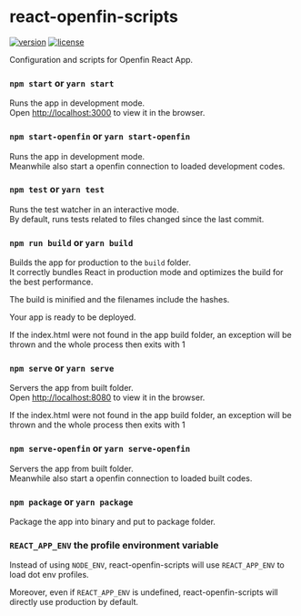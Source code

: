 # react-openfin-scripts
[![version][version-badge]][CHANGELOG] [![license][license-badge]][LICENSE]

Configuration and scripts for Openfin React App.

### `npm start` or `yarn start`

Runs the app in development mode.<br>
Open [http://localhost:3000](http://localhost:3000) to view it in the browser.

### `npm start-openfin` or `yarn start-openfin`

Runs the app in development mode.<br>
Meanwhile also start a openfin connection to loaded development codes.

### `npm test` or `yarn test`

Runs the test watcher in an interactive mode.<br>
By default, runs tests related to files changed since the last commit.

### `npm run build` or `yarn build`

Builds the app for production to the `build` folder.<br>
It correctly bundles React in production mode and optimizes the build for the best performance.

The build is minified and the filenames include the hashes.<br>

Your app is ready to be deployed.

If the index.html were not found in the app build folder, 
an exception will be thrown and the whole process then exits with 1

### `npm serve` or `yarn serve`

Servers the app from built folder.<br>
Open [http://localhost:8080](http://localhost:8080) to view it in the browser.

If the index.html were not found in the app build folder, 
an exception will be thrown and the whole process then exits with 1

### `npm serve-openfin` or `yarn serve-openfin`

Servers the app from built folder.<br>
Meanwhile also start a openfin connection to loaded built codes.

### `npm package` or `yarn package`

Package the app into binary and put to package folder.<br>

### `REACT_APP_ENV` the profile environment variable

Instead of using `NODE_ENV`, react-openfin-scripts will use `REACT_APP_ENV` to load dot env profiles.

Moreover, even if `REACT_APP_ENV` is undefined, react-openfin-scripts will directly use production by default.    


[LICENSE]: ./LICENSE.md
[CHANGELOG]: ./CHANGELOG.md

[version-badge]: https://img.shields.io/badge/version-1.1.0-blue.svg
[license-badge]: https://img.shields.io/badge/license-MIT-blue.svg
